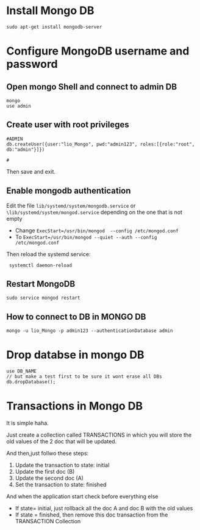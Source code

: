 # Install Mongo DB
```
sudo apt-get install mongodb-server
```
# Configure MongoDB username and password
## Open mongo Shell and connect to admin DB
```
mongo
use admin
```
## Create user  with root privileges
```
#ADMIN
db.createUser({user:"lio_Mongo", pwd:"admin123", roles:[{role:"root", db:"admin"}]})

#
```
Then save and exit.
## Enable mongodb authentication

Edit the file  `lib/systemd/system/mongodb.service` or  `\lib/systemd/system/mongod.service`
depending on the one that is not empty
-  Change  `ExecStart=/usr/bin/mongod  --config /etc/mongod.conf`
- To `ExecStart=/usr/bin/mongod --quiet --auth --config /etc/mongod.conf`

Then reload  the systemd service:
```
 systemctl daemon-reload
```
##  Restart MongoDB
```
sudo service mongod restart
```

## How to connect to DB in MONGO DB
 ```
 mongo -u lio_Mongo -p admin123 --authenticationDatabase admin
 ```
 # Drop databse in mongo DB 
 ```
 use DB_NAME
 // but make a test first to be sure it wont erase all DBs
 db.dropDatabase();
 ```
# Transactions in Mongo DB
It is simple haha.

Just create a collection called TRANSACTIONS in which you will store the old values of the 2 doc that will be updated.

And then,just follwo these steps:

1) Update the transaction to state: initial
2) Update the first doc (B)
3) Update the second doc (A)
4) Set the transaction to state: finished

And when the application start check before everything else

- If state= initial, just rollback all the doc A and doc B with the old values
- If state = finished, then remove this doc transaction from the TRANSACTION Collection


